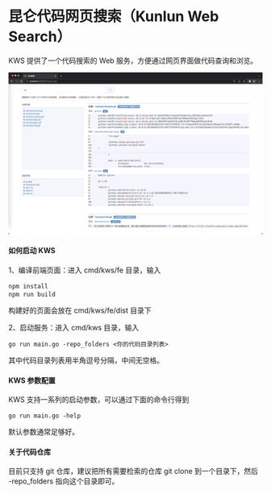 昆仑代码网页搜索（Kunlun Web Search）
=======

KWS 提供了一个代码搜索的 Web 服务，方便通过网页界面做代码查询和浏览。

![](https://github.com/huichen/kunlun/blob/master/doc/kws.png)

#### 如何启动 KWS

1、编译前端页面：进入 cmd/kws/fe 目录，输入

```
npm install
npm run build
```

构建好的页面会放在 cmd/kws/fe/dist 目录下

2、启动服务：进入 cmd/kws 目录，输入

```
go run main.go -repo_folders <你的代码目录列表>
```

其中代码目录列表用半角逗号分隔，中间无空格。

#### KWS 参数配置

KWS 支持一系列的启动参数，可以通过下面的命令行得到

```
go run main.go -help
```

默认参数通常足够好。

#### 关于代码仓库

目前只支持 git 仓库，建议把所有需要检索的仓库 git clone 到一个目录下，然后 -repo_folders 指向这个目录即可。
